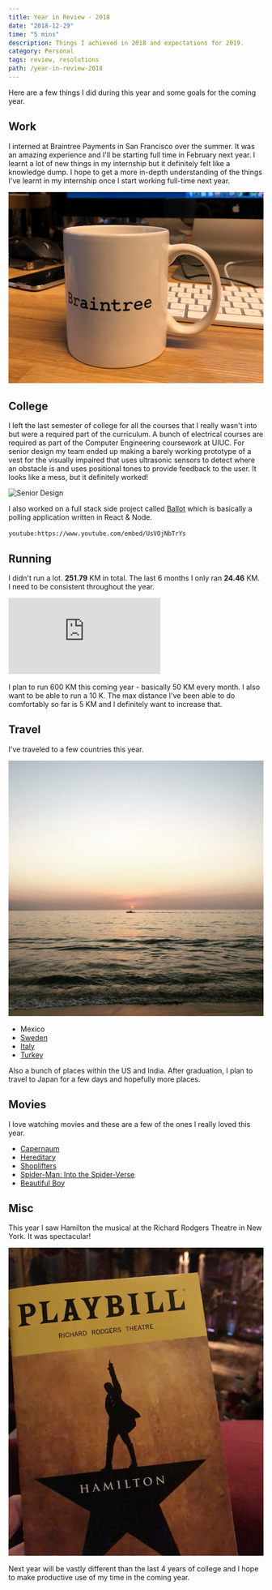 ```yaml
---
title: Year in Review - 2018
date: "2018-12-29"
time: "5 mins"
description: Things I achieved in 2018 and expectations for 2019.
category: Personal
tags: review, resolutions
path: /year-in-review-2018
---
```


Here are a few things I did during this year and some goals for the coming year.

## Work

I interned at Braintree Payments in San Francisco over the summer. It was an
amazing experience and I'll be starting full time in February next year. I
learnt a lot of new things in my internship but it definitely felt like a
knowledge dump. I hope to get a more in-depth understanding of the things I've
learnt in my internship once I start working full-time next year.

![Braintree](../images/2018-12-29-year-in-review-2018/braintree_coffee_cup.png)

## College

I left the last semester of college for all the courses that I really wasn't
into but were a required part of the curriculum. A bunch of electrical courses
are required as part of the Computer Engineering coursework at UIUC. For senior
design my team ended up making a barely working prototype of a vest for the
visually impaired that uses ultrasonic sensors to detect where an obstacle is
and uses positional tones to provide feedback to the user. It looks like a mess,
but it definitely worked!

![Senior Design](../images/2018-12-29-year-in-review-2018/senior_design.gif)

I also worked on a full stack side project called [Ballot](/ballot) which is
basically a polling application written in React & Node.

`youtube:https://www.youtube.com/embed/UsVOjNbTrYs`

## Running

I didn't run a lot. **251.79** KM in total. The last 6 months I only ran **24.46** KM.
I need to be consistent throughout the year.

<iframe src="https://runstats.netlify.com/2018"
        class="runstats"
        frameBorder="0"
        scrolling="no"></iframe>

I plan to run 600 KM this coming year - basically 50 KM every month. I also want
to be able to run a 10 K. The max distance I've been able to do comfortably so
far is 5 KM and I definitely want to increase that.

## Travel

I've traveled to a few countries this year.

![Mexico](../images/2018-12-29-year-in-review-2018/puerto_vallarta.jpg)

-   Mexico
-   [Sweden](/visit-to-stockholm)
-   [Italy](/short-trip-to-tokyo)
-   [Turkey](/layover-in-istanbul)

Also a bunch of places within the US and India. After graduation, I plan to
travel to Japan for a few days and hopefully more places.  

## Movies

I love watching movies and these are a few of the ones I really loved this year.

-   [Capernaum](https://www.imdb.com/title/tt8267604)
-   [Hereditary](https://www.imdb.com/title/tt7784604)
-   [Shoplifters](https://www.imdb.com/title/tt8075192)
-   [Spider-Man: Into the Spider-Verse](https://www.imdb.com/title/tt4633694)
-   [Beautiful Boy](https://www.imdb.com/title/tt1226837)

## Misc

This year I saw Hamilton the musical at the Richard Rodgers Theatre in New York.
It was spectacular!

![Hamilton](../images/2018-12-29-year-in-review-2018/hamilton_playbill.png)

Next year will be vastly different than the last 4 years of college and I hope
to make productive use of my time in the coming year.
